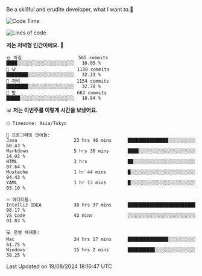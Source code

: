 Be a skillful and erudite developer, what I want to.👶

<!--START_SECTION:waka-->
![Code Time](http://img.shields.io/badge/Code%20Time-1%2C184%20hrs%2055%20mins-blue)

![Lines of code](https://img.shields.io/badge/%EC%A0%80%EB%8A%94%20%EC%97%AC%ED%83%9C%EA%B9%8C%EC%A7%80%20-3.2%20million%20%EC%A4%84%EC%9D%98%20%EC%BD%94%EB%93%9C%EB%A5%BC%20%EC%9E%91%EC%84%B1%ED%96%88%EC%96%B4%EC%9A%94.-blue)

**저는 저녁형 인간이에요. 🦉** 

```text
🌞 아침                     565 commits         ████░░░░░░░░░░░░░░░░░░░░░   16.05 % 
🌆 낮　                     1138 commits        ████████░░░░░░░░░░░░░░░░░   32.33 % 
🌃 저녁                     1154 commits        ████████░░░░░░░░░░░░░░░░░   32.78 % 
🌙 밤　                     663 commits         █████░░░░░░░░░░░░░░░░░░░░   18.84 % 
```


📊 **저는 이번주를 이렇게 시간을 보냈어요.** 

```text
🕑︎ Timezone: Asia/Tokyo

💬 프로그래밍 언어들: 
Java                     23 hrs 46 mins      ███████████████░░░░░░░░░░   60.43 % 
Markdown                 5 hrs 30 mins       ████░░░░░░░░░░░░░░░░░░░░░   14.02 % 
HTML                     3 hrs               ██░░░░░░░░░░░░░░░░░░░░░░░   07.64 % 
Mustache                 1 hr 44 mins        █░░░░░░░░░░░░░░░░░░░░░░░░   04.43 % 
YAML                     1 hr 13 mins        █░░░░░░░░░░░░░░░░░░░░░░░░   03.10 % 

🔥 에디터들: 
IntelliJ IDEA            38 hrs 37 mins      █████████████████████████   98.17 % 
VS Code                  43 mins             ░░░░░░░░░░░░░░░░░░░░░░░░░   01.83 % 

💻 운영 체제들: 
Mac                      24 hrs 17 mins      ███████████████░░░░░░░░░░   61.75 % 
Windows                  15 hrs 2 mins       ██████████░░░░░░░░░░░░░░░   38.25 % 
```


 Last Updated on 19/08/2024 18:16:47 UTC
<!--END_SECTION:waka-->
